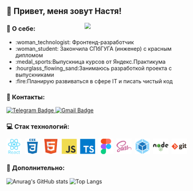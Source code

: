 ## :wave: Привет, меня зовут Настя!

<img src="https://media.giphy.com/media/26AHONQ79FdWZhAI0/giphy.gif" align="right" width="300px"/>

### :bookmark_tabs: О себе:

<div id="header">
  <ul list-style="none">
    <li>:woman_technologist: Фронтенд-разработчик</li>
    <li>:woman_student: Закончила СПбГУГА (инженер) с красным дипломом</li>
    <li>:medal_sports:Выпускница курсов от Яндекс.Практикума</li>
    <li>:hourglass_flowing_sand:Занимаюсь разработкой проекта с выпускниками</li>
    <li>:fire:Планирую развиваться в сфере IT и писать чистый код</li>
  </ul>  
</div>

### :iphone: Контакты:

<div id="badges">
  <a href="https://t.me/nastyaa_kll">
    <img src="https://img.shields.io/badge/Telegram-%231E90FF?logo=Telegram&logoColor=white&labelColor=%231E90FF" alt="Telegram Badge"/>
  </a>
  <a href="https://mail.yandex.ru/compose?mailto=nastya.kll@yandex.ru&subject=Hello&body=Text">
    <img src="https://img.shields.io/badge/%D0%AF.%D0%BF%D0%BE%D1%87%D1%82%D0%B0-white?logo=maildotru&logoColor=red&color=%23ffc824" alt="Gmail Badge"/>
  </a>
</div>

### :computer: Стак технологий:
<div>
  <img src="https://github.com/devicons/devicon/blob/master/icons/react/react-original-wordmark.svg" title="React" alt="React" width="40" height="40"/>&nbsp;
  <img src="https://github.com/devicons/devicon/blob/master/icons/css3/css3-plain-wordmark.svg"  title="CSS3" alt="CSS" width="40" height="40"/>&nbsp;
  <img src="https://github.com/devicons/devicon/blob/master/icons/html5/html5-original.svg" title="HTML5" alt="HTML" width="40" height="40"/>&nbsp;
  <img src="https://github.com/devicons/devicon/blob/master/icons/javascript/javascript-original.svg" title="JavaScript" alt="JavaScript" width="40" height="40"/>&nbsp;
  <img src="https://github.com/devicons/devicon/blob/master/icons/typescript/typescript-original.svg" title="TypeScript" alt="TypeScript" width="40" height="40"/>&nbsp; 
  <img src="https://github.com/devicons/devicon/blob/master/icons/figma/figma-original.svg" title="Figma" alt="Figma" width="40" height="40"/>&nbsp;
  <img src="https://github.com/devicons/devicon/blob/master/icons/sass/sass-original.svg" title="SASS" alt="SASS" width="40" height="40"/>&nbsp;
  <img src="https://github.com/devicons/devicon/blob/master/icons/webpack/webpack-original.svg" title="Webpack" alt="Webpack" width="40" height="40"/>&nbsp;
  <img src="https://github.com/devicons/devicon/blob/master/icons/nodejs/nodejs-original-wordmark.svg" title="NodeJS" alt="NodeJS" width="40" height="40"/>&nbsp;
  <img src="https://github.com/devicons/devicon/blob/master/icons/git/git-original-wordmark.svg" title="Git" **alt="Git" width="40" height="40"/>
</div>

### :briefcase: Дополнительно:
![Anurag's GitHub stats](https://github-readme-stats.vercel.app/api?username=nastya-kl&hide=contribs,prs) ![Top Langs](https://github-readme-stats.vercel.app/api/top-langs/?username=nastya-kl&layout=compact) 

